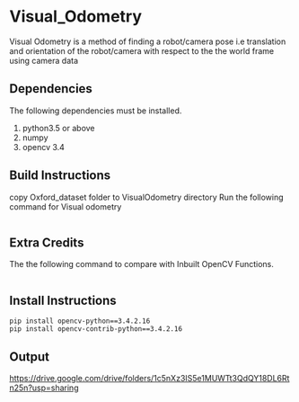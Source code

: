 # Visual_Odometry
Visual Odometry is a method of finding a robot/camera pose i.e translation and orientation of the robot/camera with respect to the the world frame using camera data

## Dependencies

The following dependencies must be installed.

1. python3.5 or above 
2. numpy 
3. opencv 3.4

## Build Instructions
copy Oxford_dataset folder to VisualOdometry directory
Run the following command for Visual odometry
```
``` 
## Extra Credits
The the following command to compare with Inbuilt OpenCV Functions.
```
```
## Install Instructions
```
pip install opencv-python==3.4.2.16
pip install opencv-contrib-python==3.4.2.16

```
## Output
https://drive.google.com/drive/folders/1c5nXz3IS5e1MUWTt3QdQY18DL6Rtn25n?usp=sharing
